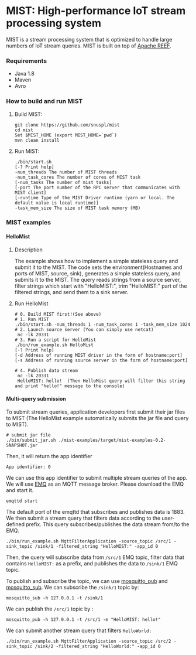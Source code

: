 MIST: High-performance IoT stream processing system 
====================================

MIST is a stream processing system that is optimized to handle large numbers of IoT stream queries. 
MIST is built on top of [Apache REEF](http://reef.apache.org/).

### Requirements
 - Java 1.8
 - Maven
 - Avro
 
### How to build and run MIST
1. Build MIST:

    ```
    git clone https://github.com/snuspl/mist
    cd mist
    Set $MIST_HOME (export MIST_HOME=`pwd`)
    mvn clean install
    ```

2. Run MIST:
 
    ```
    ./bin/start.sh
    [-? Print help]
    -num_threads The number of MIST threads
    -num_task_cores The number of cores of MIST task
    [-num_tasks The number of mist tasks]
    [-port The port number of the RPC server that communicates with MIST client]
    [-runtime Type of the MIST Driver runtime (yarn or local. The default value is local runtime)]
    -task_mem_size The size of MIST task memory (MB)
    ```
    

### MIST examples
#### HelloMist

1. Description

    The example shows how to implement a simple stateless query and submit it to the MIST.
    The code sets the environment(Hostnames and ports of MIST, source, sink), generates a simple stateless query, and submits it to the MIST.
    The query reads strings from a source server, filter strings which start with "HelloMIST:", trim "HelloMIST:" part of the filtered strings, and send them to a sink server.

2. Run HelloMist

    ```
    # 0. Build MIST first!(See above)
    # 1. Run MIST
    ./bin/start.sh -num_threads 1 -num_task_cores 1 -task_mem_size 1024
    # 2. Launch source server (You can simply use netcat)
     nc -lk 20331
    # 3. Run a script for HelloMist
    ./bin/run_example.sh HelloMist
    [-? Print help]
    [-d Address of running MIST driver in the form of hostname:port]
    [-s Address of running source server in the form of hostname:port]

    # 4. Publish data stream 
     nc -lk 20331
     HelloMIST: hello!  (Then HelloMist query will filter this string and print "hello!" message to the console) 
    ```

#### Multi-query submission  

 To submit stream queries, application developers first submit their jar files to MIST (The HelloMist example automatically submits the jar file and query to MIST). 
   
```
# submit jar file
./bin/submit_jar.sh ./mist-examples/target/mist-examples-0.2-SNAPSHOT.jar
```

Then, it will return the app identifier

```
App identifier: 0
```

We can use this app identifier to submit multiple stream queries of the app. We will use [EMQ](http://www.emqttd.io) as an MQTT message broker. Please download the EMQ and start it. 
    
```
emqttd start
```
    
The default port of the emqttd that subscribes and publishes data is 1883. 
We then submit a stream query that filters data according to the user-defined prefix. This query subscribes/publishes the data stream from/to the EMQ.  

```
./bin/run_example.sh MqttFilterApplication -source_topic /src/1 -sink_topic /sink/1 -filtered_string "HelloMIST:" -app_id 0
```
    
Then, the query will subscribe data from `/src/1` EMQ topic, filter data that contains `HelloMIST:` as a prefix, and publishes the data to `/sink/1` EMQ topic.
    
To publish and subscribe the topic, we can use [mosquitto_pub](https://mosquitto.org/man/mosquitto_pub-1.html) and [mosquitto_sub](https://mosquitto.org/man/mosquitto_sub-1.html).
 We can subscribe the `/sink/1` topic by:   
 
```
mosquitto_sub -h 127.0.0.1 -t /sink/1
```
    
We can publish the `/src/1` topic by :
    
```
mosquitto_pub -h 127.0.0.1 -t /src/1 -m "HelloMIST: hello!"
```

We can submit another stream query that filters `HelloWorld:` 

```
./bin/run_example.sh MqttFilterApplication -source_topic /src/2 -sink_topic /sink/2 -filtered_string "HelloWorld:" -app_id 0
```
    
